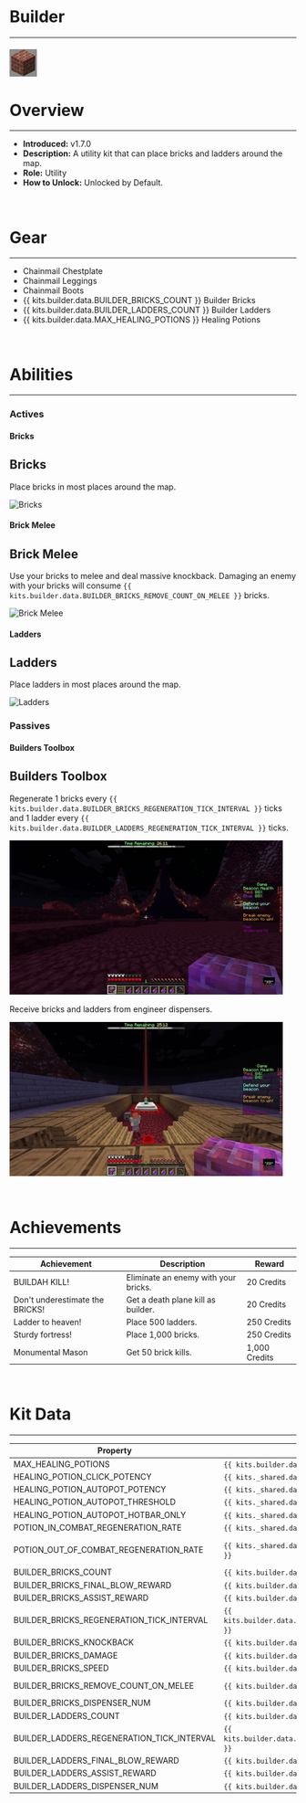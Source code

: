 # Builder

---

#### ![builder-icon](../assets/icons/builder-icon.jpg)

# Overview

---

- **Introduced:** v1.7.0
- **Description:** A utility kit that can place bricks and ladders around the map.
- **Role:** Utility
- **How to Unlock:** Unlocked by Default.

<br />

# Gear

---

- Chainmail Chestplate
- Chainmail Leggings
- Chainmail Boots
- {{ kits.builder.data.BUILDER_BRICKS_COUNT }} Builder Bricks
- {{ kits.builder.data.BUILDER_LADDERS_COUNT }} Builder Ladders
- {{ kits.builder.data.MAX_HEALING_POTIONS }} Healing Potions

<br />

# Abilities

---

### Actives

<!-- tabs:start -->

#### **Bricks**

## Bricks

Place bricks in most places around the map.

![Bricks](../assets/kits/builder/Builder%20-%20Place%201.gif)

#### **Brick Melee**

## Brick Melee

Use your bricks to melee and deal massive knockback. Damaging an enemy with your bricks will consume `{{ kits.builder.data.BUILDER_BRICKS_REMOVE_COUNT_ON_MELEE }}` bricks.

![Brick Melee](../assets/kits/builder/Builder%20-%20Melee.gif)

#### **Ladders**

## Ladders

Place ladders in most places around the map.

![Ladders](../assets/kits/builder/Builder%20-%20Place%202.gif)

<!-- tabs:end -->

### Passives

<!-- tabs:start -->

#### **Builders Toolbox**

## Builders Toolbox

Regenerate 1 bricks every `{{ kits.builder.data.BUILDER_BRICKS_REGENERATION_TICK_INTERVAL }}` ticks and 1 ladder every `{{ kits.builder.data.BUILDER_LADDERS_REGENERATION_TICK_INTERVAL }}` ticks.

![Builders Toolbox 1](../assets/kits/builder/Builder%20-%20Builders%20Tool%20Box.gif)

Receive bricks and ladders from engineer dispensers.

![Builders Toolbox 2](../assets/kits/builder/Builder%20-%20Dispenser.gif)

<!-- tabs:end -->
<br />

# Achievements

---

<!-- prettier-ignore -->
| Achievement | Description | Reward |
| ----------- | ----------- | ------ |
| BUILDAH KILL! | Eliminate an enemy with your bricks. | 20 Credits |
| Don't underestimate the BRICKS! | Get a death plane kill as builder. | 20 Credits |
| Ladder to heaven! | Place 500 ladders. | 250 Credits |
| Sturdy fortress! | Place 1,000 bricks. | 250 Credits |
| Monumental Mason | Get 50 brick kills. | 1,000 Credits |

<br />

# Kit Data

---

<!-- prettier-ignore -->
| Property | Value | Description |
|----------|-------|-------------|
| MAX_HEALING_POTIONS | `{{ kits.builder.data.MAX_HEALING_POTIONS }}` | {{ kitDataSharedDescriptions.MAX_HEALING_POTIONS }} |
| HEALING_POTION_CLICK_POTENCY | `{{ kits._shared.data.HEALING_POTION_CLICK_POTENCY }}` | {{ kitDataSharedDescriptions.HEALING_POTION_CLICK_POTENCY }} |
| HEALING_POTION_AUTOPOT_POTENCY | `{{ kits._shared.data.HEALING_POTION_AUTOPOT_POTENCY }}` | {{ kitDataSharedDescriptions.HEALING_POTION_AUTOPOT_POTENCY }} |
| HEALING_POTION_AUTOPOT_THRESHOLD | `{{ kits._shared.data.HEALING_POTION_AUTOPOT_THRESHOLD }}` | {{ kitDataSharedDescriptions.HEALING_POTION_AUTOPOT_THRESHOLD }} |
| HEALING_POTION_AUTOPOT_HOTBAR_ONLY | `{{ kits._shared.data.HEALING_POTION_AUTOPOT_HOTBAR_ONLY }}` | {{ kitDataSharedDescriptions.HEALING_POTION_AUTOPOT_HOTBAR_ONLY }} |
| POTION_IN_COMBAT_REGENERATION_RATE | `{{ kits._shared.data.POTION_IN_COMBAT_REGENERATION_RATE }}` | {{ kitDataSharedDescriptions.POTION_IN_COMBAT_REGENERATION_RATE }} |
| POTION_OUT_OF_COMBAT_REGENERATION_RATE | `{{ kits._shared.data.POTION_OUT_OF_COMBAT_REGENERATION_RATE }}` | {{ kitDataSharedDescriptions.POTION_OUT_OF_COMBAT_REGENERATION_RATE }} |
| BUILDER_BRICKS_COUNT | `{{ kits.builder.data.BUILDER_BRICKS_COUNT }}` | The maximum number of bricks that the player can hold in a stack. |
| BUILDER_BRICKS_FINAL_BLOW_REWARD | `{{ kits.builder.data.BUILDER_BRICKS_FINAL_BLOW_REWARD }}` | The number of bricks awarded for a final blow. |
| BUILDER_BRICKS_ASSIST_REWARD | `{{ kits.builder.data.BUILDER_BRICKS_ASSIST_REWARD }}` | The number of bricks awarded or an assist. |
| BUILDER_BRICKS_REGENERATION_TICK_INTERVAL | `{{ kits.builder.data.BUILDER_BRICKS_REGENERATION_TICK_INTERVAL }}` | The interval, in ticks, at which the player receives bricks naturally. |
| BUILDER_BRICKS_KNOCKBACK | `{{ kits.builder.data.BUILDER_BRICKS_KNOCKBACK }}` | The knockback level of the bricks. |
| BUILDER_BRICKS_DAMAGE | `{{ kits.builder.data.BUILDER_BRICKS_DAMAGE }}` | The base melee damage of the bricks. |
| BUILDER_BRICKS_SPEED | `{{ kits.builder.data.BUILDER_BRICKS_SPEED }}` | The base melee speed of the bricks. |
| BUILDER_BRICKS_REMOVE_COUNT_ON_MELEE | `{{ kits.builder.data.BUILDER_BRICKS_REMOVE_COUNT_ON_MELEE }}` | The number of bricks to remove from the current stack after meleeing an enemy. |
| BUILDER_BRICKS_DISPENSER_NUM | `{{ kits.builder.data.BUILDER_BRICKS_DISPENSER_NUM }}` | The number of bricks dispensed to the player from an engineer dispenser. |
| BUILDER_LADDERS_COUNT | `{{ kits.builder.data.BUILDER_LADDERS_COUNT }}` | The maximum number of ladders that the player can hold in a stack. |
| BUILDER_LADDERS_REGENERATION_TICK_INTERVAL | `{{ kits.builder.data.BUILDER_LADDERS_REGENERATION_TICK_INTERVAL }}` | The interval, in ticks, at which the player receives ladders natrually. |
| BUILDER_LADDERS_FINAL_BLOW_REWARD | `{{ kits.builder.data.BUILDER_LADDERS_FINAL_BLOW_REWARD }}` | The number of ladders awarded for a final blow. |
| BUILDER_LADDERS_ASSIST_REWARD | `{{ kits.builder.data.BUILDER_LADDERS_ASSIST_REWARD }}` | The number of ladders awarded for an assist.|
| BUILDER_LADDERS_DISPENSER_NUM | `{{ kits.builder.data.BUILDER_LADDERS_DISPENSER_NUM }}` | The number of ladders dispensed to the player from an engineer dispenser. |
